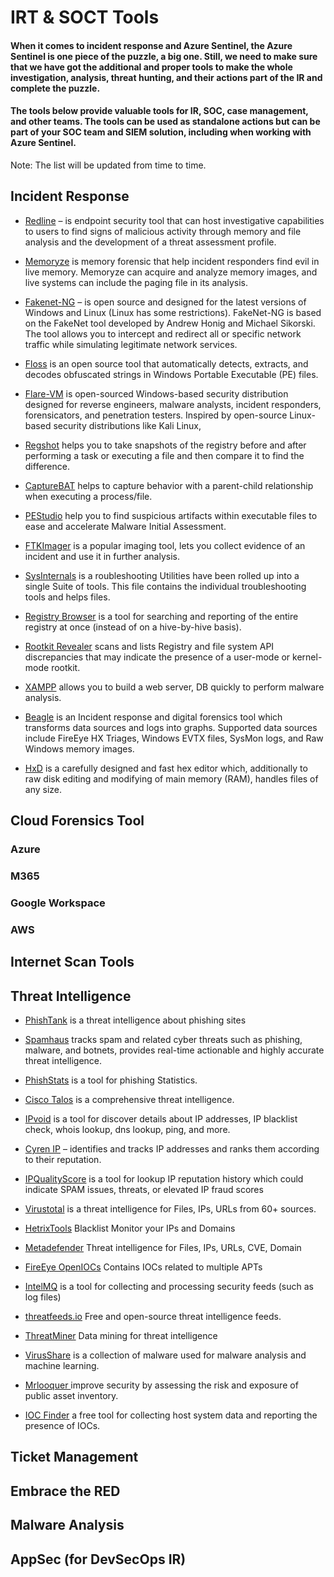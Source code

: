 # IRT & SOCT Tools

#### When it comes to incident response and Azure Sentinel, the Azure Sentinel is one piece of the puzzle, a big one. Still, we need to make sure that we have got the additional and proper tools to make the whole investigation, analysis, threat hunting, and their actions part of the IR and complete the puzzle.

#### The tools below provide valuable tools for IR, SOC, case management, and other teams. The tools can be used as standalone actions but can be part of your SOC team and SIEM solution, including when working with Azure Sentinel.

Note: The list will be updated from time to time. 

## Incident Response 

* [Redline](https://www.fireeye.com/services/freeware/redline.html) – is endpoint security tool that can host investigative capabilities to users to find signs of malicious activity through memory and file analysis and the development of a threat assessment profile.

* [Memoryze](https://www.fireeye.com/services/freeware/memoryze.html) is memory forensic that help incident responders find evil in live memory. Memoryze can acquire and analyze memory images, and live systems can include the paging file in its analysis.

* [Fakenet-NG](https://www.fireeye.com/services/freeware/fakenet-ng.html) – is open source and designed for the latest versions of Windows and Linux (Linux has some restrictions). FakeNet-NG is based on the FakeNet tool developed by Andrew Honig and Michael Sikorski. The tool allows you to intercept and redirect all or specific network traffic while simulating legitimate network services.

* [Floss](https://www.fireeye.com/services/freeware/floss.html) is an open source tool that automatically detects, extracts, and decodes obfuscated strings in Windows Portable Executable (PE) files.

* [Flare-VM](https://www.fireeye.com/services/freeware/flare-vm.html) is open-sourced Windows-based security distribution designed for reverse engineers, malware analysts, incident responders, forensicators, and penetration testers. Inspired by open-source Linux-based security distributions like Kali Linux,

* [Regshot](https://sourceforge.net/projects/regshot/) helps you to take snapshots of the registry before and after performing a task or executing a file and then compare it to find the difference.

* [CaptureBAT](https://www.honeynet.org/projects/old/capture-bat/) helps to capture behavior with a parent-child relationship when executing a process/file.

* [PEStudio](https://www.winitor.com/features) help you to find suspicious artifacts within executable files to ease and accelerate Malware Initial Assessment.

* [FTKImager](https://accessdata.com/products-services/forensic-toolkit-ftk/ftkimager) is a popular imaging tool, lets you collect evidence of an incident and use it in further analysis.

* [SysInternals](https://docs.microsoft.com/en-us/sysinternals/downloads/sysinternals-suite) is a roubleshooting Utilities have been rolled up into a single Suite of tools. This file contains the individual troubleshooting tools and helps files.

* [Registry Browser](https://lockandcode.com/software/registry_browser) is a tool for searching and reporting of the entire registry at once (instead of on a hive-by-hive basis).

* [Rootkit Revealer](https://docs.microsoft.com/en-us/sysinternals/downloads/rootkit-revealer) scans and lists Registry and file system API discrepancies that may indicate the presence of a user-mode or kernel-mode rootkit.

* [XAMPP](https://www.apachefriends.org/index.html) allows you to build a web server, DB quickly to perform malware analysis.

* [Beagle](https://github.com/yampelo/beagle) is an Incident response and digital forensics tool which transforms data sources and logs into graphs. Supported data sources include FireEye HX Triages, Windows EVTX files, SysMon logs, and Raw Windows memory images.

* [HxD](https://mh-nexus.de/en/hxd/) is a carefully designed and fast hex editor which, additionally to raw disk editing and modifying of main memory (RAM), handles files of any size.


## Cloud Forensics Tool 

### Azure

### M365

### Google Workspace

### AWS

## Internet Scan Tools

## Threat Intelligence

* [PhishTank](http://www.phishtank.com/) is a threat intelligence about phishing sites

* [Spamhaus](https://www.spamhaus.org/) tracks spam and related cyber threats such as phishing, malware, and botnets, provides real-time actionable and highly accurate threat intelligence.

* [PhishStats](https://phishstats.info/) is a tool for phishing Statistics.

* [Cisco Talos](https://talosintelligence.com/) is a comprehensive threat intelligence.

* [IPvoid](http://ipvoid.com/) is a tool for discover details about IP addresses, IP blacklist check, whois lookup, dns lookup, ping, and more.

* [Cyren IP](https://www.cyren.com/security-center/cyren-ip-reputation-check-gate) – identifies and tracks IP addresses and ranks them according to their reputation.

* [IPQualityScore](https://www.ipqualityscore.com/ip-reputation-check) is a tool for lookup IP reputation history which could indicate SPAM issues, threats, or elevated IP fraud scores

* [Virustotal](https://virustotal.com/) is a threat intelligence for Files, IPs, URLs from 60+ sources.

* [HetrixTools](https://hetrixtools.com/blacklist-monitor/) Blacklist Monitor your IPs and Domains

* [Metadefender](https://metadefender.opswat.com/?lang=en) Threat intelligence for Files, IPs, URLs, CVE, Domain

* [FireEye OpenIOCs](https://github.com/mandiant/iocs) Contains IOCs related to multiple APTs

* [IntelMQ](https://github.com/certtools/intelmq/) is a tool for collecting and processing security feeds (such as log files)

* [threatfeeds.io](https://threatfeeds.io/) Free and open-source threat intelligence feeds.

* [ThreatMiner](https://www.threatminer.org/) Data mining for threat intelligence

* [VirusShare](https://virusshare.com/) is a collection of malware used for malware analysis and machine learning.

* [Mrlooquer ](https://iocfeed.mrlooquer.com/) improve security by assessing the risk and exposure of public asset inventory.

* [IOC Finder](https://www.fireeye.com/services/freeware/ioc-finder.html) a free tool for collecting host system data and reporting the presence of IOCs.

## Ticket Management 

## Embrace the RED 

## Malware Analysis 

## AppSec (for DevSecOps IR) 
